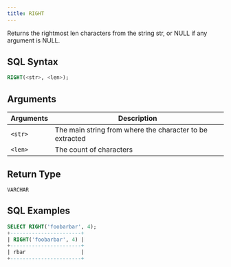 ```yaml
---
title: RIGHT
---
```


Returns the rightmost len characters from the string str, or NULL if any argument is NULL.

## SQL Syntax

```sql
RIGHT(<str>, <len>);
```

## Arguments

| Arguments | Description                                              |
|-----------|----------------------------------------------------------|
| `<str>`   | The main string from where the character to be extracted |
| `<len>`   | The count of characters                                  |

## Return Type

`VARCHAR`

## SQL Examples

```sql
SELECT RIGHT('foobarbar', 4);
+-----------------------+
| RIGHT('foobarbar', 4) |
+-----------------------+
| rbar                  |
+-----------------------+
```
